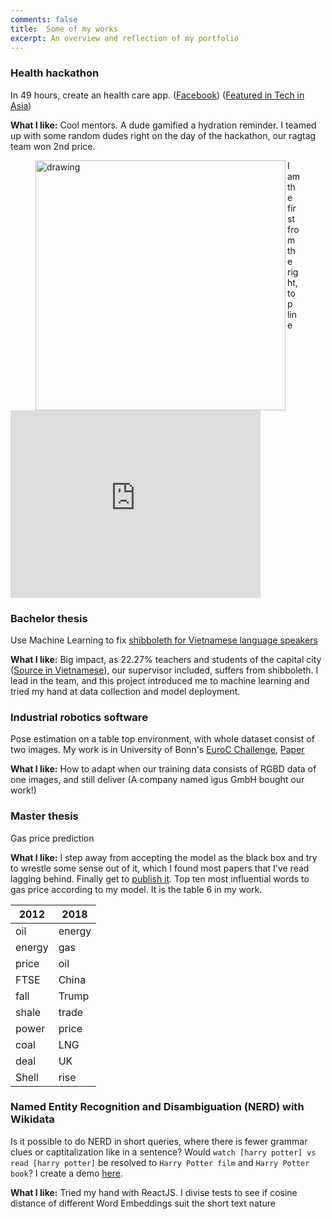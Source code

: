 ```yaml
---
comments: false
title:  Some of my works
excerpt: An overview and reflection of my portfolio
---
```

### Health hackathon
In 49 hours, create an health care app. ([Facebook](https://www.facebook.com/jvhackingfest/?fref=nf)) ([Featured in Tech in Asia](https://www.techinasia.com/jv-hacking-fest-healthcare-hackathon-vietnam))

**What I like:** Cool mentors. A dude gamified a hydration reminder. I teamed up with some random dudes right on the day of the hackathon, our ragtag team won 2nd price.
<p align="center">
<figure>
<img align="left" src="https://cdn.techinasia.com/wp-content/uploads/2013/11/jv-hacking-fest-vietnam-saigon-720x540.jpg" alt="drawing" width="400"/>
<figcaption>I am the first from the right, top line</figcaption>
 </figure>
 
<iframe width="400" height="300" src="https://www.youtube-nocookie.com/embed/2OjyYhaLu5w?start=23" frameborder="0" allow="accelerometer; autoplay; clipboard-write; encrypted-media; gyroscope; picture-in-picture" allowfullscreen></iframe>
</p>

### Bachelor thesis
Use Machine Learning to fix [shibboleth for Vietnamese language speakers](https://en.wikipedia.org/wiki/Vietnamese_phonology#Initial_consonants)

**What I like:** Big impact, as 22.27% teachers and students of the capital city ([Source in Vietnamese](https://kenhtuyensinh.vn/gan-47000-giao-vien-va-hoc-sinh-noi-ngong)), our supervisor included, suffers from shibboleth. I lead in the team, and this project introduced me to machine learning and tried my hand at data collection and model deployment.

### Industrial robotics software
Pose estimation on a table top environment, with whole dataset consist of two images. My work is in University of Bonn's [EuroC Challenge](https://web.archive.org/web/20191204203324/http://www.euroc-project.eu/index.php?id=nimbro_manufacturing), [Paper](\href{https://arxiv.org/abs/2001.04134)

**What I like:** How to adapt when our training data consists of RGBD data of one images, and still deliver (A company named igus GmbH bought our work!)

### Master thesis
Gas price prediction

**What I like:** I step away from accepting the model as the black box and try to wrestle some sense out of it, which I found most papers that I've read lagging behind. Finally get to [publish it](http://ceur-ws.org/Vol-2611/paper2.pdf). Top ten most influential words to gas price according to my model. It is the table 6 in my work.

<center>
 
| 2012   | 2018 |
|--------|------|
| oil    | energy     |
| energy | gas      |
| price  | oil     |
| FTSE   | China     |
| fall   | Trump     |
| shale  | trade |
| power | price |
| coal | LNG |
| deal | UK |
| Shell | rise |

</center>

### Named Entity Recognition and Disambiguation (NERD) with Wikidata
Is it possible to do NERD in short queries, where there is fewer grammar clues or captitalization like in a sentence? 
Would `watch [harry potter] vs read [harry potter]` be resolved to `Harry Potter film` and `Harry Potter book`?
I create a demo [here](http://54.91.75.203/).

**What I like:** Tried my hand with ReactJS. I divise tests to see if cosine distance of different Word Embeddings suit the short text nature
